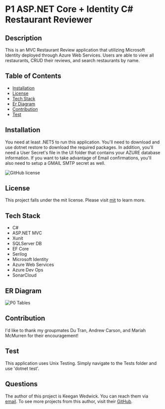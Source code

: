 # P1 ASP.NET Core + Identity C# Restaurant Reviewer
## Description
This is an MVC Restaurant Review application that utilizing Microsoft Identity deployed through Azure Web Services. Users are able to view all restaurants, CRUD their reviews, and search restaurants by name. 
    
## Table of Contents 
* [Installation](#Installation) 
* [License](#License)
* [Tech Stack](#Tech-Stack)
* [Er Diagram](#Er-Diagram)
* [Contribution](#Contribution) 
* [Test](#Test) 
    
## Installation
You need at least .NET5 to run this application. You'll need to download and use dotnet restore to download the required packages. In addition, you'll need a User Secret's file in the UI folder that contains your AZURE database information. If you want to take advantage of Email confirmations, you'll also need to setup a GMAIL SMTP secret as well.
    
![GitHub license](https://img.shields.io/badge/license-mit-blue.svg)
## License
    
This project falls under the mit license. Please visit [mit](https://choosealicense.com/licenses/mit) to learn more.

## Tech Stack

- C#
- ASP.NET MVC
- Xunit
- SQLServer DB
- EF Core 
- Serilog
- Microsoft Identity
- Azure Web Services
- Azure Dev Ops
- SonarCloud

## ER Diagram
![P0 Tables](./assets/P0%20ER%20Diagram.png)
## Contribution
I'd like to thank my groupmates Du Tran, Andrew Carson, and Mariah McMurren for their encouragement!

## Test
This application uses Unix Testing. Simply navigate to the Tests folder and use 'dotnet test'.
    
## Questions
The author of this project is Keegan Wedwick. You can reach them via [email](mailto:kwedwick@gmail.com).
To see more projects from this author, visit their [GitHub](https://github.com/kwedwick).